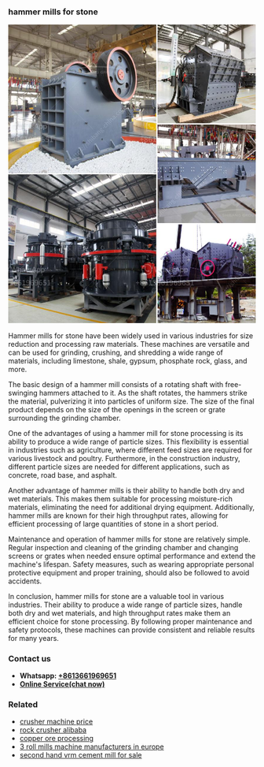 <h3>hammer mills for stone</h3><img src='1708589617.jpg' alt=''><p>Hammer mills for stone have been widely used in various industries for size reduction and processing raw materials. These machines are versatile and can be used for grinding, crushing, and shredding a wide range of materials, including limestone, shale, gypsum, phosphate rock, glass, and more.</p><p>The basic design of a hammer mill consists of a rotating shaft with free-swinging hammers attached to it. As the shaft rotates, the hammers strike the material, pulverizing it into particles of uniform size. The size of the final product depends on the size of the openings in the screen or grate surrounding the grinding chamber.</p><p>One of the advantages of using a hammer mill for stone processing is its ability to produce a wide range of particle sizes. This flexibility is essential in industries such as agriculture, where different feed sizes are required for various livestock and poultry. Furthermore, in the construction industry, different particle sizes are needed for different applications, such as concrete, road base, and asphalt.</p><p>Another advantage of hammer mills is their ability to handle both dry and wet materials. This makes them suitable for processing moisture-rich materials, eliminating the need for additional drying equipment. Additionally, hammer mills are known for their high throughput rates, allowing for efficient processing of large quantities of stone in a short period.</p><p>Maintenance and operation of hammer mills for stone are relatively simple. Regular inspection and cleaning of the grinding chamber and changing screens or grates when needed ensure optimal performance and extend the machine's lifespan. Safety measures, such as wearing appropriate personal protective equipment and proper training, should also be followed to avoid accidents.</p><p>In conclusion, hammer mills for stone are a valuable tool in various industries. Their ability to produce a wide range of particle sizes, handle both dry and wet materials, and high throughput rates make them an efficient choice for stone processing. By following proper maintenance and safety protocols, these machines can provide consistent and reliable results for many years.</p><h3>Contact us</h3><ul><li><strong>Whatsapp:&nbsp;<a href="https://wa.me/8613661969651">+8613661969651</a></strong></li><li><a href="https://swt.shibang-china.com/?git&amp;zhl&amp;hammer mills for stone"><strong>Online Service(chat now)</strong></a></li></ul><h3>Related</h3><ul><li><a href='crusher machine price.md'>crusher machine price</a></li><li><a href='rock crusher alibaba.md'>rock crusher alibaba</a></li><li><a href='copper ore processing.md'>copper ore processing</a></li><li><a href='3 roll mills machine manufacturers in europe.md'>3 roll mills machine manufacturers in europe</a></li><li><a href='second hand vrm cement mill for sale.md'>second hand vrm cement mill for sale</a></li></ul>